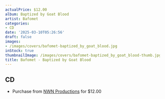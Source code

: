 ```yaml
---
actualPrice: $12.00
album: Baptized by Goat Blood
artist: Bafomet
categories:
- CD
date: '2025-03-10T05:26:56'
draft: false
images:
- /images/covers/bafomet-baptized_by_goat_blood.jpg
inStock: true
thumbnailImage: /images/covers/bafomet-baptized_by_goat_blood-thumb.jpg
title: Bafomet - Baptized by Goat Blood
---
```


## CD
* Purchase from [NWN Productions](http://shop.nwnprod.com/index.php?route=product/product&path=93&product_id=60704&sort=pd.name&order=ASC) for $12.00
